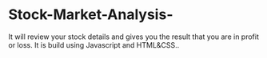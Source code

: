 # Stock-Market-Analysis-
It will review your stock details and gives you the result that you are in profit or loss. It is build using Javascript and HTML&CSS..
